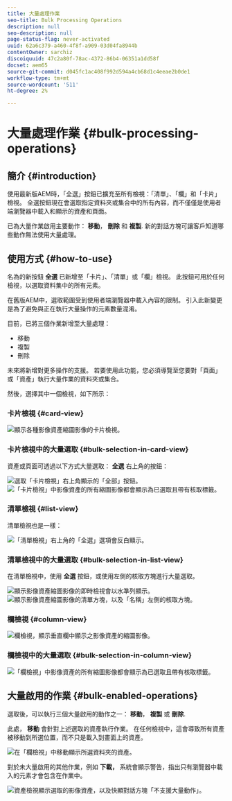 ```yaml
---
title: 大量處理作業
seo-title: Bulk Processing Operations
description: null
seo-description: null
page-status-flag: never-activated
uuid: 62a6c379-a460-4f8f-a909-03d04fa8944b
contentOwner: sarchiz
discoiquuid: 47c2a80f-78ac-4372-86b4-06351a1dd58f
docset: aem65
source-git-commit: d045fc1ac408f992d594a4cb68d1c4eeae2b0de1
workflow-type: tm+mt
source-wordcount: '511'
ht-degree: 2%

---
```



# 大量處理作業 {#bulk-processing-operations}

## 簡介 {#introduction}

使用最新版AEM時，「全選」按鈕已擴充至所有檢視：「清單」、「欄」和「卡片」檢視。 全選按鈕現在會選取指定資料夾或集合中的所有內容，而不僅僅是使用者端瀏覽器中載入和顯示的資產和頁面。

已為大量作業啟用主要動作： **移動**， **刪除** 和 **複製**. 新的對話方塊可讓客戶知道哪些動作無法使用大量處理。

## 使用方式 {#how-to-use}

名為的新按鈕 **全選** 已新增至「卡片」、「清單」或「欄」檢視。 此按鈕可用於任何檢視，以選取資料集中的所有元素。

在舊版AEM中，選取範圍受到使用者端瀏覽器中載入內容的限制。 引入此新變更是為了避免與正在執行大量操作的元素數量混淆。

目前，已將三個作業新增至大量處理：

* 移動
* 複製
* 刪除

未來將新增對更多操作的支援。
若要使用此功能，您必須導覽至您要對「頁面」或「資產」執行大量作業的資料夾或集合。

然後，選擇其中一個檢視，如下所示：

### 卡片檢視 {#card-view}

![顯示各種影像資產縮圖影像的卡片檢視。](assets/unu.png)

### 卡片檢視中的大量選取 {#bulk-selection-in-card-view}

資產或頁面可透過以下方式大量選取： **全選** 右上角的按鈕：

![選取「卡片檢視」右上角顯示的「全部」按鈕。](assets/doi.png) ![「卡片檢視」中影像資產的所有縮圖影像都會顯示為已選取且帶有核取標籤。](assets/trei.png)

### 清單檢視 {#list-view}

清單檢視也是一樣：

![「清單檢視」右上角的「全選」選項會反白顯示。](assets/patru_modified.png)

### 清單檢視中的大量選取 {#bulk-selection-in-list-view}

在清單檢視中，使用 **全選** 按鈕，或使用左側的核取方塊進行大量選取。

![顯示影像資產縮圖影像的即時檢視會以水準列顯示。](assets/cinci.png) ![顯示影像資產縮圖影像的清單方塊，以及「名稱」左側的核取方塊。](assets/sase.png)

### 欄檢視 {#column-view}

![欄檢視，顯示垂直欄中顯示之影像資產的縮圖影像。](assets/sapte.png)

### 欄檢視中的大量選取 {#bulk-selection-in-column-view}

![「欄檢視」中影像資產的所有縮圖影像都會顯示為已選取且帶有核取標籤。](assets/opt.png)

## 大量啟用的作業 {#bulk-enabled-operations}

選取後，可以執行三個大量啟用的動作之一： **移動**， **複製** 或 **刪除**.

此處， **移動** 會針對上述選取的資產執行作業。 在任何檢視中，這會導致所有資產被移動到所選位置，而不只是載入到畫面上的資產。

![在「欄檢視」中移動顯示所選資料夾的資產。](assets/noua.png)

對於未大量啟用的其他作業，例如 **下載，** 系統會顯示警告，指出只有瀏覽器中載入的元素才會包含在作業中。

![資產檢視顯示選取的影像資產，以及快顯對話方塊「不支援大量動作」。](assets/zece.png)
